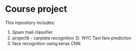 # Course project
This repository includes:
1) Spam mail classifier
2) project6 - carplate recognition
3）NYC Taxi fare prediction
4) face recognition using keras CNN
